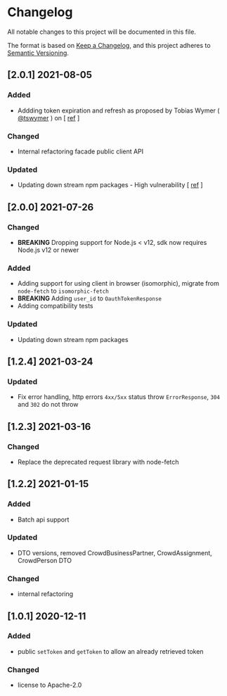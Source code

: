 # Changelog

All notable changes to this project will be documented in this file.

The format is based on [Keep a Changelog](https://keepachangelog.com/en/1.0.0/),
and this project adheres to [Semantic Versioning](https://semver.org/spec/v2.0.0.html).

## [2.0.1] 2021-08-05
### Added
- Addding token expiration and refresh as proposed by Tobias Wymer ( [@tswymer](https://github.com/tswymer) ) on [ [ref](https://github.com/SAP/fsm-sdk/pull/11) ]
### Changed 
- Internal refactoring facade public client API
### Updated 
- Updating down stream npm packages - High vulnerability [ [ref](https://npmjs.com/advisories/1770) ]

## [2.0.0] 2021-07-26
### Changed
- **BREAKING** Dropping support for Node.js < v12, sdk now requires Node.js v12 or newer 
### Added
- Adding support for using client in browser (isomorphic), migrate from `node-fetch` to `isomorphic-fetch`
- **BREAKING** Adding `user_id` to `OauthTokenResponse`
- Adding compatibility tests
### Updated 
- Updating down stream npm packages 


## [1.2.4] 2021-03-24
### Updated 
- Fix error handling, http errors `4xx/5xx` status throw `ErrorResponse`, `304` and `302` do not throw 

## [1.2.3] 2021-03-16
### Changed 
- Replace the deprecated request library with node-fetch

## [1.2.2] 2021-01-15
### Added
- Batch api support 
### Updated 
- DTO versions, removed CrowdBusinessPartner, CrowdAssignment, CrowdPerson DTO
### Changed
- internal refactoring

## [1.0.1] 2020-12-11
### Added
- public `setToken` and `getToken` to allow an already retrieved token
### Changed
- license to Apache-2.0